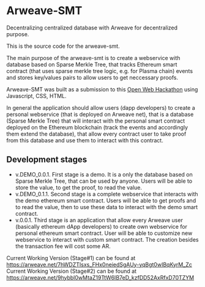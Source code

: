# Arweave-SMT

Decentralizing centralized database with Arweave for decentralized purpose.

This is the source code for the arweave-smt.

The main purpose of the arweave-smt is to create a webservice with database based on Sparse Merkle Tree, that tracks Ethereum smart contract (that uses sparse merkle tree logic, e.g. for Plasma chain) events and stores key/values pairs to allow users to get neccessary proofs.

Arweave-SMT was built as a submission to this [Open Web Hackathon](https://github.com/ArweaveTeam/Bounties/issues/1) using Javascript, CSS, HTML.

In general the application should allow users (dapp developers) to create a personal webservice (that is deployed on Arweave net), that is a database (Sparse Merkle Tree) that will interact with the personal smart contract deployed on the Ethereum blockchain (track the events and accordingly them extend the database), that allow every contract user to take proof from this database and use them to interact with this contract.

## Development stages

- v.DEMO_0.0.1. First stage is a demo. It is a only the database based on Sparse Merkle Tree, that can be used by anyone. Users will be able to store the value, to get the proof, to read the value.
- v.DEMO_0.1.1. Second stage is a complete webservice that interacts with the demo ethereum smart contract. Users will be able to get proofs and to read the value, then to use these data to interact with the demo smart contract.
- v.0.0.1. Third stage is an application that allow every Arweave user (basically ethereum dApp developers) to create own webservice for personal ethereum smart contract. User will be able to customize new webservice to interact with custom smart contract. The creation besides the transaction fee will cost some AR.

Current Working Version (Stage#1) can be found at https://arweave.net/7hWDZTIsxs_FHx0neiedSgAUy-yqBgt0wIBqKyrM_Zc
Current Working Version (Stage#2) can be found at
https://arweave.net/9hybbl0wMtaZ19TtW6IB7eD_kzfDD52AxRfxD70TZYM
